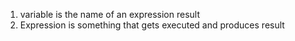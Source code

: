 1. variable is the name of an expression result
2. Expression is something that gets executed and produces result
